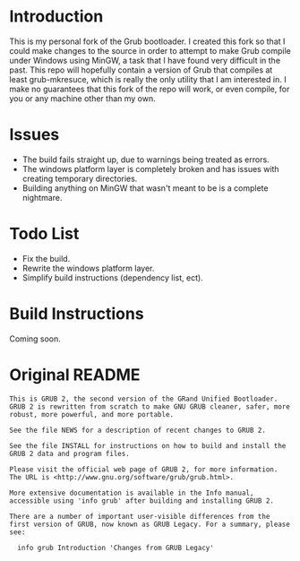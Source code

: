 # Introduction
This is my personal fork of the Grub bootloader. I created this fork so that I could make changes to the source in order to attempt to make Grub compile under Windows using MinGW, a task that I have found very difficult in the past.
This repo will hopefully contain a version of Grub that compiles at least grub-mkresuce, which is really the only utility that I am interested in. I make no guarantees that this fork of the repo will work, or even compile, for you or any machine other than my own.
# Issues
- The build fails straight up, due to warnings being treated as errors.
- The windows platform layer is completely broken and has issues with creating temporary directories.
- Building anything on MinGW that wasn't meant to be is a complete nightmare.
# Todo List
- Fix the build.
- Rewrite the windows platform layer.
- Simplify build instructions (dependency list, ect).
# Build Instructions
Coming soon.

# Original README
```
This is GRUB 2, the second version of the GRand Unified Bootloader.
GRUB 2 is rewritten from scratch to make GNU GRUB cleaner, safer, more
robust, more powerful, and more portable.

See the file NEWS for a description of recent changes to GRUB 2.

See the file INSTALL for instructions on how to build and install the
GRUB 2 data and program files.

Please visit the official web page of GRUB 2, for more information.
The URL is <http://www.gnu.org/software/grub/grub.html>.

More extensive documentation is available in the Info manual,
accessible using 'info grub' after building and installing GRUB 2.

There are a number of important user-visible differences from the
first version of GRUB, now known as GRUB Legacy. For a summary, please
see:

  info grub Introduction 'Changes from GRUB Legacy'

```